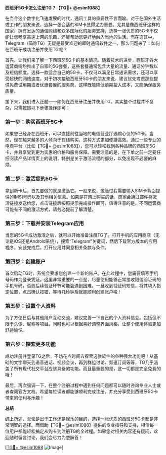 **西班牙5G卡怎么注册TG？【TG💪+ @esim1088】**

在当今这个数字化飞速发展的时代，通讯工具的重要性不言而喻。对于在国外生活或工作的朋友来说，选择一张合适的SIM卡显得尤为重要。尤其是像西班牙这样的国家，拥有发达的通信网络和众多国际化的服务支持，选择一张优质的5G卡不仅能让您畅享高速上网的乐趣，还能帮助您更好地融入当地的生活。而在这其中，Telegram（简称TG）无疑是最受欢迎的即时通讯软件之一。那么问题来了：如何在西班牙成功注册并使用TG呢？

首先，让我们来了解一下西班牙5G卡的基本情况。随着技术的进步，西班牙各大运营商纷纷推出了自家的5G套餐，这些套餐通常包含大量的流量、通话分钟数以及短信额度。选择一款适合自己的5G卡，不仅可以满足日常通讯需求，还可以享受超快的网络速度。对于初次接触西班牙5G卡的朋友来说，建议优先考虑那些提供免费试用期或者优惠套餐的服务商。这样既能降低前期投入成本，又能确保服务质量。

接下来，我们进入正题——如何在西班牙注册并使用TG。其实整个过程并不复杂，只需按照以下步骤操作即可：

### 第一步：购买西班牙5G卡

如果您已经身在西班牙，可以直接前往当地的电信营业厅选购心仪的5G卡。当然，现在越来越多的人倾向于在线购买，这种方式更加便捷高效。通过一些专业的电商平台（比如【TG💪+ @esim1088】），您可以轻松找到各种品牌的西班牙5G卡，并且享受到更为实惠的价格和服务保障。需要注意的是，在下单之前一定要仔细阅读产品详情页上的说明，特别是关于激活流程的部分，以免出现不必要的麻烦。

### 第二步：激活您的5G卡

拿到新卡后，首先要做的就是激活它。一般来说，激活过程需要输入SIM卡背面提供的IMSI号码以及其他相关信息。如果是在网上购买的话，商家会通过邮件将激活链接发送给您，点击链接后按照提示完成操作即可。值得注意的是，不同运营商可能有不同的激活方式，请务必提前了解清楚。

### 第三步：下载并安装Telegram应用

当您的5G卡成功激活之后，就可以开始准备注册TG了。打开手机的应用商店（无论是iOS还是Android系统），搜索“Telegram”关键词，然后下载官方版本的应用程序。安装完成后，打开应用并同意相关条款与条件。

### 第四步：创建账户

首次启动TG时，系统会要求您创建一个新的账户。在此过程中，您需要填写手机号码作为登录凭证。这里非常重要的一点是，尽量使用能够正常接收短信验证码的手机号码，否则后续验证环节可能会遇到困难。一旦收到验证码短信，将其填入指定位置，点击确认按钮，等待几秒钟后就能顺利创建账户啦！

### 第五步：设置个人资料

为了方便日后与其他用户互动交流，建议完善一下自己的个人资料信息。包括但不限于头像、昵称等项目。同时也可以根据喜好调整界面风格，让整个使用体验更加舒适愉悦。

### 第六步：探索更多功能

成功注册并登录TG之后，不妨花点时间去探索这款软件的各种强大功能吧！从基础的文字聊天到语音通话、视频会议，再到群组讨论、频道订阅等等，TG几乎涵盖了所有现代社交平台应该具备的功能。而且最重要的是，这一切都是完全免费的哦！

最后，再次强调一下，在整个注册过程中遇到任何问题都可以随时咨询专业人士或者查阅官方文档。希望每位读者都能够顺利完成注册，并充分享受到西班牙5G卡带来的便利与乐趣！

**总结**

综上所述，无论是出于工作还是娱乐的目的，选择一张优质的西班牙5G卡都是非常明智的选择。而借助【TG💪+ @esim1088】提供的专业指导和支持，相信每一位用户都能轻松搞定从购卡到注册TG的全过程。如果您对相关内容还有疑问，欢迎随时留言讨论，我们会尽力为您解答！

[[TG💪+ @esim1088](https://t.me/s/esim1088) ![Image](https://i.postimg.cc/4NQfJmqS/Snipaste-2025-05-13-00-14-12.png)]